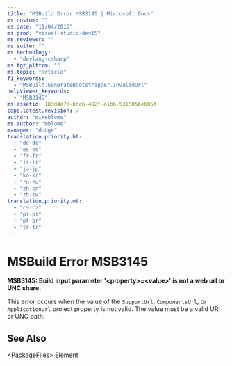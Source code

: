 ```yaml
---
title: "MSBuild Error MSB3145 | Microsoft Docs"
ms.custom: ""
ms.date: "11/04/2016"
ms.prod: "visual-studio-dev15"
ms.reviewer: ""
ms.suite: ""
ms.technology: 
  - "devlang-csharp"
ms.tgt_pltfrm: ""
ms.topic: "article"
f1_keywords: 
  - "MSBuild.GenerateBootstrapper.InvalidUrl"
helpviewer_keywords: 
  - "MSB3145"
ms.assetid: 183d4e7e-bdc6-402f-a1b6-531505be605f
caps.latest.revision: 7
author: "mikeblome"
ms.author: "mblome"
manager: "douge"
translation.priority.ht: 
  - "de-de"
  - "es-es"
  - "fr-fr"
  - "it-it"
  - "ja-jp"
  - "ko-kr"
  - "ru-ru"
  - "zh-cn"
  - "zh-tw"
translation.priority.mt: 
  - "cs-cz"
  - "pl-pl"
  - "pt-br"
  - "tr-tr"
---
```

# MSBuild Error MSB3145
**MSB3145: Build input parameter '\<property>=\<value>' is not a web url or UNC share.**  
  
 This error occurs when the value of the `SupportUrl`, `ComponentsUrl`, or `ApplicationUrl` project property is not valid. The value must be a valid URI or UNC path.  
  
## See Also  
 [\<PackageFiles> Element](../deployment/packagefiles-element-bootstrapper.md)